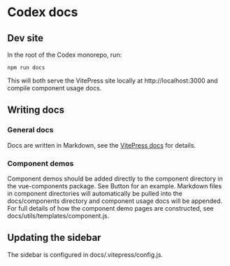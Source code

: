 # Codex docs

## Dev site

In the root of the Codex monorepo, run:

```
npm run docs
```

This will both serve the VitePress site locally at http://localhost:3000 and
compile component usage docs.

## Writing docs

### General docs

Docs are written in Markdown, see the [VitePress docs](https://vitepress.vuejs.org/guide/markdown.html)
for details.

### Component demos

Component demos should be added directly to the component directory in the
vue-components package. See Button for an example. Markdown files in component
directories will automatically be pulled into the docs/components directory and
component usage docs will be appended. For full details of how the component
demo pages are constructed, see docs/utils/templates/component.js.

## Updating the sidebar

The sidebar is configured in docs/.vitepress/config.js.
